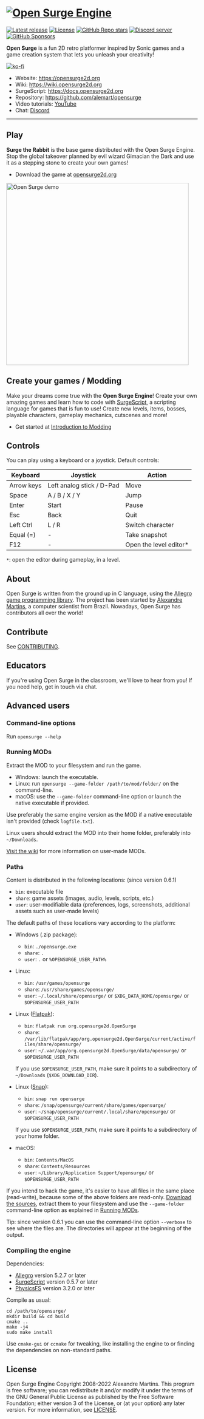 # [![Open Surge Engine](logo.png)](https://opensurge2d.org)

[![Latest release](https://img.shields.io/github/v/release/alemart/opensurge?color=blue)](https://github.com/alemart/opensurge/releases)
[![License](https://img.shields.io/github/license/alemart/opensurge?color=brightgreen)](#license)
[![GitHub Repo stars](https://img.shields.io/github/stars/alemart/opensurge?logo=github&color=orange)](https://github.com/alemart/opensurge/stargazers)
[![Discord server](https://img.shields.io/discord/493384707937927178?color=5662f6&logo=discord&logoColor=white)](https://discord.gg/w8JqM7m)
[![GitHub Sponsors](https://img.shields.io/github/sponsors/alemart?label=Sponsor%20me&logo=github%20sponsors&style=social)](https://github.com/sponsors/alemart)

**Open Surge** is a fun 2D retro platformer inspired by Sonic games and a game creation system that lets you unleash your creativity!

[![ko-fi](https://ko-fi.com/img/githubbutton_sm.svg)](https://ko-fi.com/J3J41O00K)

- Website: https://opensurge2d.org
- Wiki: https://wiki.opensurge2d.org
- SurgeScript: https://docs.opensurge2d.org
- Repository: https://github.com/alemart/opensurge
- Video tutorials: [YouTube](https://youtube.com/alemart88)
- Chat: [Discord](https://discord.gg/w8JqM7m)

---

## Play

**Surge the Rabbit** is the base game distributed with the Open Surge Engine. Stop the global takeover planned by evil wizard Gimacian the Dark and use it as a stepping stone to create your own games!

* Download the game at [opensurge2d.org](https://opensurge2d.org)

<img src="https://opensurge2d.org/surge-demo.gif" alt="Open Surge demo" width="480">

## Create your games / Modding

Make your dreams come true with the **Open Surge Engine**! Create your own amazing games and learn how to code with [SurgeScript](https://docs.opensurge2d.org), a scripting language for games that is fun to use! Create new levels, items, bosses, playable characters, gameplay mechanics, cutscenes and more!

* Get started at [Introduction to Modding](https://wiki.opensurge2d.org/Introduction_to_Modding)

## Controls

You can play using a keyboard or a joystick. Default controls:

| Keyboard      | Joystick                  | Action                 |
| --------------|---------------------------|------------------------|
| Arrow keys    | Left analog stick / D-Pad | Move                   |
| Space         | A / B / X / Y             | Jump                   |
| Enter         | Start                     | Pause                  |
| Esc           | Back                      | Quit                   |
| Left Ctrl     | L / R                     | Switch character       |
| Equal (=)     | -                         | Take snapshot          |
| F12           | -                         | Open the level editor* |

`*`: open the editor during gameplay, in a level.

## About

Open Surge is written from the ground up in C language, using the [Allegro game programming library](http://liballeg.org). The project has been started by [Alexandre Martins](http://github.com/alemart), a computer scientist from Brazil. Nowadays, Open Surge has contributors all over the world!

## Contribute

See [CONTRIBUTING](https://github.com/alemart/opensurge/blob/master/CONTRIBUTING.md).

## Educators

If you're using Open Surge in the classroom, we'll love to hear from you! If you need help, get in touch via chat.

## Advanced users

### Command-line options

Run `opensurge --help`

### Running MODs

Extract the MOD to your filesystem and run the game.

- Windows: launch the executable.
- Linux: run `opensurge --game-folder /path/to/mod/folder/` on the command-line.
- macOS: use the `--game-folder` command-line option or launch the native executable if provided.

Use preferably the same engine version as the MOD if a native executable isn't provided (check `logfile.txt`).

Linux users should extract the MOD into their home folder, preferably into `~/Downloads`.

[Visit the wiki](https://wiki.opensurge2d.org/User-made_games) for more information on user-made MODs.

### Paths

Content is distributed in the following locations: (since version 0.6.1)

- `bin`: executable file
- `share`: game assets (images, audio, levels, scripts, etc.)
- `user`: user-modifiable data (preferences, logs, screenshots, additional assets such as user-made levels)

The default paths of these locations vary according to the platform:

- Windows (.zip package):
    * `bin`: `./opensurge.exe`
    * `share`: `.`
    * `user`: `.` or `%OPENSURGE_USER_PATH%`

- Linux:
    * `bin`: `/usr/games/opensurge`
    * `share`: `/usr/share/games/opensurge/`
    * `user`: `~/.local/share/opensurge/` or `$XDG_DATA_HOME/opensurge/` or `$OPENSURGE_USER_PATH`

- Linux ([Flatpak](https://flathub.org/apps/details/org.opensurge2d.OpenSurge)):
    * `bin`: `flatpak run org.opensurge2d.OpenSurge`
    * `share`: `/var/lib/flatpak/app/org.opensurge2d.OpenSurge/current/active/files/share/opensurge/`
    * `user`: `~/.var/app/org.opensurge2d.OpenSurge/data/opensurge/` or `$OPENSURGE_USER_PATH`

    If you use `$OPENSURGE_USER_PATH`, make sure it points to a subdirectory of `~/Downloads` (`$XDG_DOWNLOAD_DIR`).

- Linux ([Snap](https://snapcraft.io/opensurge)):
    * `bin`: `snap run opensurge`
    * `share`: `/snap/opensurge/current/share/games/opensurge/`
    * `user`: `~/snap/opensurge/current/.local/share/opensurge/` or `$OPENSURGE_USER_PATH`

    If you use `$OPENSURGE_USER_PATH`, make sure it points to a subdirectory of your home folder.

- macOS:
    * `bin`: `Contents/MacOS`
    * `share`: `Contents/Resources`
    * `user`: `~/Library/Application Support/opensurge/` or `$OPENSURGE_USER_PATH`

If you intend to hack the game, it's easier to have all files in the same place (read-write), because some of the above folders are read-only. [Download the sources](https://github.com/alemart/opensurge/releases), extract them to your filesystem and use the `--game-folder` command-line option as explained in [Running MODs](#running-mods).

Tip: since version 0.6.1 you can use the command-line option `--verbose` to see where the files are. The directories will appear at the beginning of the output.

### Compiling the engine

Dependencies:

* [Allegro](http://liballeg.org) version 5.2.7 or later
* [SurgeScript](http://github.com/alemart/surgescript) version 0.5.7 or later
* [PhysicsFS](https://icculus.org/physfs) version 3.2.0 or later

Compile as usual:

```
cd /path/to/opensurge/
mkdir build && cd build
cmake ..
make -j4
sudo make install
```

Use `cmake-gui` or `ccmake` for tweaking, like installing the engine to or finding the dependencies on non-standard paths.

## License

Open Surge Engine Copyright 2008-2022 Alexandre Martins. This program is free software; you can redistribute it and/or modify it under the terms of the GNU General Public License as published by the Free Software Foundation; either version 3 of the License, or (at your option) any later version. For more information, see [LICENSE](https://github.com/alemart/opensurge/blob/master/LICENSE).
